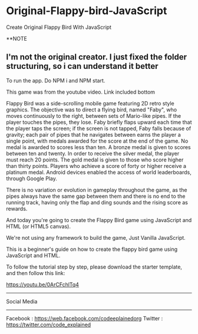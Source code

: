 # Original-Flappy-bird-JavaScript
Create Original Flappy Bird With JavaScript

**NOTE
## I'm not the original creator. I just fixed the folder structuring, so i can understand it better

To run the app. Do NPM i and NPM start.

This game was from the youtube video. Link included bottom

Flappy Bird was a side-scrolling mobile game featuring 2D retro style graphics. The objective was to direct a flying bird, named "Faby", who moves continuously to the right, between sets of Mario-like pipes. If the player touches the pipes, they lose. Faby briefly flaps upward each time that the player taps the screen; if the screen is not tapped, Faby falls because of gravity; each pair of pipes that he navigates between earns the player a single point, with medals awarded for the score at the end of the game. No medal is awarded to scores less than ten. A bronze medal is given to scores between ten and twenty. In order to receive the silver medal, the player must reach 20 points. The gold medal is given to those who score higher than thirty points. Players who achieve a score of forty or higher receive a platinum medal. Android devices enabled the access of world leaderboards, through Google Play.

There is no variation or evolution in gameplay throughout the game, as the pipes always have the same gap between them and there is no end to the running track, having only the flap and ding sounds and the rising score as rewards.

And today you're going to create the Flappy Bird game using JavaScript and HTML (or HTML5 canvas).

We're not using any framework to build the game, Just Vanilla JavaScript.

This is a beginner's guide on how to create the flappy bird game using JavaScript and HTML.

To follow the tutorial step by step, please download the starter template, and then follow this link:

https://youtu.be/0ArCFchlTq4

*************
Social Media
*************

Facebook : https://web.facebook.com/codeeplainedorg
Twitter : https://twitter.com/code_explained


